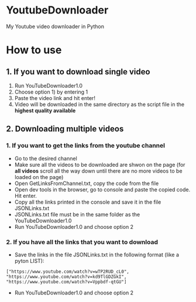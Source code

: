 # YoutubeDownloader
My Youtube video downloader in Python

# How to use
## 1.  If you want to download single video
1.  Run YouTubeDownloader1.0
2.  Choose option 1) by entering 1
3.  Paste the video link and hit enter!
4.  Video will be downloaded in the same directory as the script file in the **highest quality available**

## 2. Downloading multiple videos
### 1.  If you want to get the links from the youtube channel
  - Go to the desired channel
  - Make sure all the videos to be downloaded are shwon on the page (for **all videos** scroll all the way down until there are no more videos to be loaded on the page)
  - Open GetLinksFromChannel.txt, copy the code from the file
  - Open dev tools in the browser, go to console and paste the copied code. Hit enter.
  - Copy all the links printed in the console and save it in the file JSONLinks.txt
  - JSONLinks.txt file must be in the same folder as the YouTubeDownloader1.0
  - Run YouTubeDownloader1.0 and choose option 2
 ### 2. If you have all the links that you want to download
  - Save the links in the file JSONLinks.txt in the following format (like a pyton LIST):
 
```
["https://www.youtube.com/watch?v=wTP2RUD_cL0", "https://www.youtube.com/watch?v=kd9TlGDZGkI", "https://www.youtube.com/watch?v=Vppbdf-qtGU"]
```
  - Run YouTubeDownloader1.0 and choose option 2
